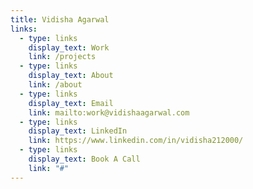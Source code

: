 ```yaml
---
title: Vidisha Agarwal
links:
  - type: links
    display_text: Work
    link: /projects
  - type: links
    display_text: About
    link: /about
  - type: links
    display_text: Email
    link: mailto:work@vidishaagarwal.com
  - type: links
    display_text: LinkedIn
    link: https://www.linkedin.com/in/vidisha212000/
  - type: links
    display_text: Book A Call
    link: "#"
---
```

